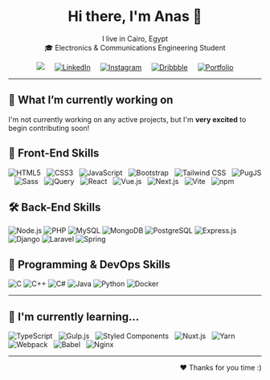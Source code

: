 <h1 align="center">Hi there, I'm Anas 👋</h1>

<p align="center">
  I live in Cairo, Egypt <br>
  🎓 Electronics & Communications Engineering Student <br>
</p>
<p align='center'>
  <a href="mailto:anassalem810@gmail.com"><img src="https://img.shields.io/badge/gmail-%23D14836.svg?&style=for-the-badge&logo=gmail&logoColor=white" /></a>&nbsp;&nbsp;&nbsp;&nbsp;
  <a href="https://www.linkedin.com/in/an17sa/" target="_blank"><img src="https://img.shields.io/badge/LinkedIn-0077B5?style=for-the-badge&logo=linkedin&logoColor=white" alt="LinkedIn"/></a>&nbsp;&nbsp;&nbsp;&nbsp;
  <a href="https://www.instagram.com/17adx/" target="_blank"><img src="https://img.shields.io/badge/Instagram-E4405F?style=for-the-badge&logo=instagram&logoColor=white" alt="Instagram"/></a>&nbsp;&nbsp;&nbsp;&nbsp;
  <a href="https://dribbble.com/" target="_blank"><img src="https://img.shields.io/badge/Dribbble-EA4C89?style=for-the-badge&logo=dribbble&logoColor=white" alt="Dribbble"/></a>&nbsp;&nbsp;&nbsp;&nbsp;
  <a href="#" target="-blank"><img src="https://img.shields.io/badge/My%20Portfolio-%237851A9?style=for-the-badge&logo=vercel" alt="Portfolio"></a>
</p>

---

## 🔭 What I’m currently working on

I'm not currently working on any active projects, but I'm **very excited** to begin contributing soon!

## 🚀 Front-End Skills

<p>
  <img src="https://img.shields.io/badge/HTML5-E34F26?style=for-the-badge&logo=html5&logoColor=white" alt="HTML5"/>&nbsp;&nbsp;
  <img src="https://img.shields.io/badge/CSS3-1572B6?style=for-the-badge&logo=css3&logoColor=white" alt="CSS3"/>&nbsp;&nbsp;
  <img src="https://img.shields.io/badge/JavaScript-F7DF1E?style=for-the-badge&logo=javascript&logoColor=black" alt="JavaScript"/>&nbsp;&nbsp;
  <img src="https://img.shields.io/badge/Bootstrap-7952B3?style=for-the-badge&logo=bootstrap&logoColor=white" alt="Bootstrap"/>&nbsp;&nbsp;
  <img src="https://img.shields.io/badge/Tailwind_CSS-06B6D4?style=for-the-badge&logo=tailwind-css&logoColor=white" alt="Tailwind CSS"/>&nbsp;&nbsp;
  <img src="https://img.shields.io/badge/PugJS-A86454?style=for-the-badge&logo=pug&logoColor=white" alt="PugJS"/>&nbsp;&nbsp;
  <img src="https://img.shields.io/badge/Sass-CC6699?style=for-the-badge&logo=sass&logoColor=white" alt="Sass"/>&nbsp;&nbsp;
  <img src="https://img.shields.io/badge/jQuery-0769AD?style=for-the-badge&logo=jquery&logoColor=white" alt="jQuery"/>&nbsp;&nbsp;
  <img src="https://img.shields.io/badge/React-61DAFB?style=for-the-badge&logo=react&logoColor=black" alt="React"/>&nbsp;&nbsp;
  <img src="https://img.shields.io/badge/Vue.js-4FC08D?style=for-the-badge&logo=vue.js&logoColor=white" alt="Vue.js"/>&nbsp;&nbsp;
  <img src="https://img.shields.io/badge/Next.js-000000?style=for-the-badge&logo=next.js&logoColor=white" alt="Next.js"/>&nbsp;&nbsp;
  <img src="https://img.shields.io/badge/Vite-646CFF?style=for-the-badge&logo=vite&logoColor=white" alt="Vite"/>&nbsp;&nbsp;
  <img src="https://img.shields.io/badge/npm-CB3837?style=for-the-badge&logo=npm&logoColor=white" alt="npm"/>&nbsp;&nbsp;
</p>


## 🛠️ Back-End Skills

<p>
  <img src="https://img.shields.io/badge/Node.js-339933?style=for-the-badge&logo=node.js&logoColor=white" alt="Node.js" />
  <img src="https://img.shields.io/badge/PHP-777BB4?style=for-the-badge&logo=php&logoColor=white" alt="PHP" />
  <img src="https://img.shields.io/badge/MySQL-4479A1?style=for-the-badge&logo=mysql&logoColor=white" alt="MySQL" />
  <img src="https://img.shields.io/badge/MongoDB-47A248?style=for-the-badge&logo=mongodb&logoColor=white" alt="MongoDB" />
  <img src="https://img.shields.io/badge/PostgreSQL-336791?style=for-the-badge&logo=postgresql&logoColor=white" alt="PostgreSQL" />
  <img src="https://img.shields.io/badge/Express.js-000000?style=for-the-badge&logo=express&logoColor=white" alt="Express.js" />
  <img src="https://img.shields.io/badge/Django-092E20?style=for-the-badge&logo=django&logoColor=white" alt="Django" />
  <img src="https://img.shields.io/badge/Laravel-FF2D20?style=for-the-badge&logo=laravel&logoColor=white" alt="Laravel" />
  <img src="https://img.shields.io/badge/Spring-6DB33F?style=for-the-badge&logo=spring&logoColor=white" alt="Spring" />  
</p>

## 🧠 Programming & DevOps Skills

<p>
  <img src="https://img.shields.io/badge/C-00599C?style=for-the-badge&logo=c&logoColor=white" alt="C"/>
  <img src="https://img.shields.io/badge/C++-00599C?style=for-the-badge&logo=c%2B%2B&logoColor=white" alt="C++"/>
  <img src="https://img.shields.io/badge/C%23-239120?style=for-the-badge&logo=c-sharp&logoColor=white" alt="C#"/>
  <img src="https://img.shields.io/badge/Java-ED8B00?style=for-the-badge&logo=java&logoColor=white" alt="Java" />
  <img src="https://img.shields.io/badge/Python-3776AB?style=for-the-badge&logo=python&logoColor=white" alt="Python" />
  <img src="https://img.shields.io/badge/Docker-2496ED?style=for-the-badge&logo=docker&logoColor=white" alt="Docker" />
</p>

---

## 🌱 I'm currently learning...
<p>
  <img src="https://img.shields.io/badge/TypeScript-3178C6?style=for-the-badge&logo=typescript&logoColor=white" alt="TypeScript"/>&nbsp;&nbsp;
  <img src="https://img.shields.io/badge/Gulp.js-CF4647?style=for-the-badge&logo=gulp&logoColor=white" alt="Gulp.js" />&nbsp;&nbsp;
  <img src="https://img.shields.io/badge/Styled--Components-DB7093?style=for-the-badge&logo=styled-components&logoColor=white" alt="Styled Components"/>&nbsp;&nbsp;
  <img src="https://img.shields.io/badge/Nuxt.js-00C58E?style=for-the-badge&logo=nuxt.js&logoColor=white" alt="Nuxt.js"/>&nbsp;&nbsp;
  <img src="https://img.shields.io/badge/Yarn-2C8EBB?style=for-the-badge&logo=yarn&logoColor=white" alt="Yarn"/>&nbsp;&nbsp;
  <img src="https://img.shields.io/badge/Webpack-8DD6F9?style=for-the-badge&logo=webpack&logoColor=black" alt="Webpack"/>&nbsp;&nbsp;
  <img src="https://img.shields.io/badge/Babel-F9DC3E?style=for-the-badge&logo=babel&logoColor=black" alt="Babel"/>&nbsp;&nbsp;
  <img src="https://img.shields.io/badge/Nginx-009639?style=for-the-badge&logo=nginx&logoColor=white" alt="Nginx" />
</p>
<!--
## Check My Projects-->


---


<p align="end">❤️ Thanks for you time :)</p>

